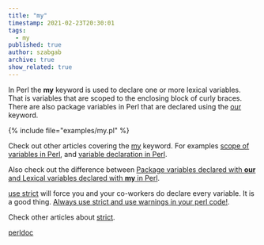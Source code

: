```yaml
---
title: "my"
timestamp: 2021-02-23T20:30:01
tags:
  - my
published: true
author: szabgab
archive: true
show_related: true
---
```



In Perl the <b>my</b> keyword is used to declare one or more lexical variables. That is variables that are scoped to the enclosing block of curly braces.
There are also package variables in Perl that are declared using the [our](/our) keyword.


{% include file="examples/my.pl" %}

Check out other articles covering the [my](/search/my) keyword. For examples [scope of variables in Perl](/scope-of-variables-in-perl),
and [variable declaration in Perl](/variable-declaration-in-perl).


Also check out the difference between <a href="/package-variables-and-lexical-variables-in-perl">Package variables declared with <b>our</b> and Lexical variables declared with <b>my</b> in Perl</a>.

[use strict](/strict) will force you and your co-workers do declare every variable. It is a good thing. [Always use strict and use warnings in your perl code!](/always-use-strict-and-use-warnings).

Check other articles about [strict](/search/strict).

[perldoc](https://metacpan.org/pod/perlfunc#my-VARLIST)
